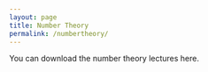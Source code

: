 ```yaml
---
layout: page
title: Number Theory
permalink: /numbertheory/
---
```

You can download the number theory lectures here. 
